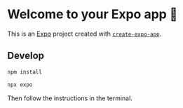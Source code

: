 # Welcome to your Expo app 👋

This is an [Expo](https://expo.dev) project created with [`create-expo-app`](https://www.npmjs.com/package/create-expo-app).

## Develop

```bash
npm install
```

```bash
npx expo
```

Then follow the instructions in the terminal.